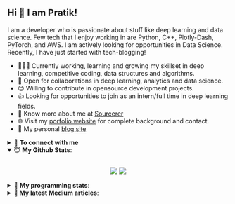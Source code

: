 ## Hi 👋 I am Pratik! 

I am a developer who is passionate about stuff like deep learning and data science. Few tech that I enjoy working in are Python, C++, Plotly-Dash, PyTorch, and  AWS. I am actively looking for opportunities in Data Science. Recently, I have just started with tech-blogging!

- 👨🏽‍💻 Currently working, learning and growing my skillset in deep learning, competitive coding, data structures and algorithms.
- 🤝 Open for collaborations in deep learning, analytics and data science.
- 😊 Willing to contribute in opensource development projects.
- 👍 Looking for opportunities to join as an intern/full time in deep learning fields.
- 👨 Know more about me at [Sourcerer](https://sourcerer.io/pr2tik1) 
- 🌐 Visit my [porfolio website](https://pr2tik1.github.io/) for complete background and contact.
- 👋 My personal [blog site](https://pr2tik1.github.io/blog/)

<details>
<summary>🤝 <b>To connect with me</b></summary>

<p align = "center">

  [<img src ="https://img.shields.io/badge/portfolio-%23.svg?&style=for-the-badge&logo=&logoColor=white%22">](https://pr2tik1.github.io/)
  [<img src="https://img.shields.io/badge/twitter-%231DA1F2.svg?&style=for-the-badge&logo=twitter&logoColor=white" />](https://twitter.com/Pratikpkb) 
  [<img src="https://img.shields.io/badge/medium-%2312100E.svg?&style=for-the-badge&logo=medium&logoColor=white" />](https://medium.com/@pratikbaitha04)
  [<img src="https://img.shields.io/badge/linkedin-%230077B5.svg?&style=for-the-badge&logo=linkedin&logoColor=white" />](https://www.linkedin.com/in/pratik-kumar04/)
  [<img src="https://img.shields.io/badge/facebook-%231877F2.svg?&style=for-the-badge&logo=facebook&logoColor=white" />](https://www.facebook.com/pr2tik1) 
</p>

</details>


<details open>
 <summary> 😇 <b>My Github Stats</b>: </summary>

<br>

<p align = "center">
  <img src = "https://github-readme-stats.vercel.app/api?username=pr2tik1&show_icons=true&theme=tokyonight&line_height=27">
  <img src = "https://github-readme-stats.vercel.app/api/top-langs/?username=pr2tik1&hide=css,java,html&theme=tokyonight">
</p>

</details>

<details> 
 <summary>🤖 <b>My programming stats</b>: </summary>
<br>

<!--START_SECTION:waka-->
**I'm an Early 🐤** 

```text
🌞 Morning    100 commits    ████░░░░░░░░░░░░░░░░░░░░░   16.72% 
🌆 Daytime    203 commits    ████████░░░░░░░░░░░░░░░░░   33.95% 
🌃 Evening    217 commits    █████████░░░░░░░░░░░░░░░░   36.29% 
🌙 Night      78 commits     ███░░░░░░░░░░░░░░░░░░░░░░   13.04%

```
📅 **I'm Most Productive on Sunday** 

```text
Monday       61 commits     ██░░░░░░░░░░░░░░░░░░░░░░░   10.2% 
Tuesday      85 commits     ███░░░░░░░░░░░░░░░░░░░░░░   14.21% 
Wednesday    74 commits     ███░░░░░░░░░░░░░░░░░░░░░░   12.37% 
Thursday     92 commits     ███░░░░░░░░░░░░░░░░░░░░░░   15.38% 
Friday       79 commits     ███░░░░░░░░░░░░░░░░░░░░░░   13.21% 
Saturday     99 commits     ████░░░░░░░░░░░░░░░░░░░░░   16.56% 
Sunday       108 commits    ████░░░░░░░░░░░░░░░░░░░░░   18.06%

```


📊 **This Week I Spent My Time On** 

```text
💬 Programming Languages: 
Markdown                 36 mins             ███████████████████████░░   94.81% 
Python                   2 mins              █░░░░░░░░░░░░░░░░░░░░░░░░   5.19%

```

**I Mostly Code in Jupyter Notebook** 

```text
Jupyter Notebook         10 repos            █████████████████░░░░░░░░   71.43% 
C++                      2 repos             ███░░░░░░░░░░░░░░░░░░░░░░   14.29% 
HTML                     1 repos             █░░░░░░░░░░░░░░░░░░░░░░░░   7.14% 
JavaScript               1 repos             █░░░░░░░░░░░░░░░░░░░░░░░░   7.14%

```



<!--END_SECTION:waka-->

</details>


<details> 

<summary><b>📑 My latest Medium articles</b>:</summary>
   <a target="_blank" href="https://github-readme-medium-recent-article.vercel.app/medium/@pratikbaitha04/0"><img src="https://github-readme-medium-recent-article.vercel.app/medium/@pratikbaitha04/0" alt="Recent Article 0"></a>
   <a target="_blank" href="https://github-readme-medium-recent-article.vercel.app/medium/@pratikbaitha04/1"><img src="https://github-readme-medium-recent-article.vercel.app/medium/@pratikbaitha04/1" alt="Recent Article 1"></a>
   <a target="_blank" href="https://github-readme-medium-recent-article.vercel.app/medium/@pratikbaitha04/2"><img src="https://github-readme-medium-recent-article.vercel.app/medium/@pratikbaitha04/2" alt="Recent Article 2"></a>

</details>
